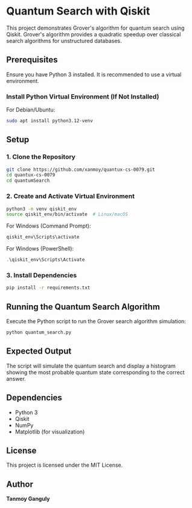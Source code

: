 # Quantum Search with Qiskit

This project demonstrates Grover's algorithm for quantum search using Qiskit. Grover's algorithm provides a quadratic speedup over classical search algorithms for unstructured databases.

## Prerequisites
Ensure you have Python 3 installed. It is recommended to use a virtual environment.

### Install Python Virtual Environment (If Not Installed)
For Debian/Ubuntu:
```bash
sudo apt install python3.12-venv
```

## Setup
### 1. Clone the Repository
```bash
git clone https://github.com/xanmoy/quantux-cs-0079.git
cd quantux-cs-0079
cd quantumSearch
```

### 2. Create and Activate Virtual Environment
```bash
python3 -m venv qiskit_env
source qiskit_env/bin/activate  # Linux/macOS
```
For Windows (Command Prompt):
```cmd
qiskit_env\Scripts\activate
```
For Windows (PowerShell):
```powershell
.\qiskit_env\Scripts\Activate
```

### 3. Install Dependencies
```bash
pip install -r requirements.txt
```

## Running the Quantum Search Algorithm
Execute the Python script to run the Grover search algorithm simulation:
```bash
python quantum_search.py
```

## Expected Output
The script will simulate the quantum search and display a histogram showing the most probable quantum state corresponding to the correct answer.

## Dependencies
- Python 3
- Qiskit
- NumPy
- Matplotlib (for visualization)

## License
This project is licensed under the MIT License.

## Author
**Tanmoy Ganguly**

